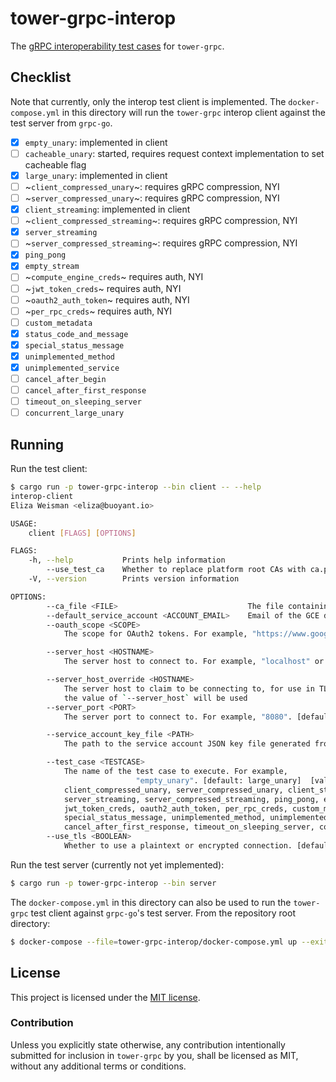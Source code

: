 # tower-grpc-interop

The [gRPC interoperability test cases](https://github.com/grpc/grpc/blob/master/doc/interop-test-descriptions.md) for `tower-grpc`.

## Checklist

Note that currently, only the interop test client is implemented. The `docker-compose.yml` in this directory will run the `tower-grpc` interop client against the test server from `grpc-go`.

- [x] `empty_unary`: implemented in client
- [ ] `cacheable_unary`: started, requires request context implementation to set cacheable flag
- [x] `large_unary`: implemented in client
- [ ] ~`client_compressed_unary`~: requires gRPC compression, NYI
- [ ] ~`server_compressed_unary`~: requires gRPC compression, NYI
- [x] `client_streaming`: implemented in client
- [ ] ~`client_compressed_streaming`~: requires gRPC compression, NYI
- [x] `server_streaming`
- [ ] ~`server_compressed_streaming`~: requires gRPC compression, NYI
- [x] `ping_pong`
- [x] `empty_stream`
- [ ] ~`compute_engine_creds`~ requires auth, NYI
- [ ] ~`jwt_token_creds`~ requires auth, NYI
- [ ] ~`oauth2_auth_token`~ requires auth, NYI
- [ ] ~`per_rpc_creds`~ requires auth, NYI
- [ ] `custom_metadata`
- [x] `status_code_and_message`
- [x] `special_status_message`
- [x] `unimplemented_method`
- [x] `unimplemented_service`
- [ ] `cancel_after_begin`
- [ ] `cancel_after_first_response`
- [ ] `timeout_on_sleeping_server`
- [ ] `concurrent_large_unary`

## Running

Run the test client:

```bash
$ cargo run -p tower-grpc-interop --bin client -- --help
interop-client
Eliza Weisman <eliza@buoyant.io>

USAGE:
    client [FLAGS] [OPTIONS]

FLAGS:
    -h, --help           Prints help information
        --use_test_ca    Whether to replace platform root CAs with ca.pem as the CA root.
    -V, --version        Prints version information

OPTIONS:
        --ca_file <FILE>                             The file containing the CA root cert file [default: ca.pem]
        --default_service_account <ACCOUNT_EMAIL>    Email of the GCE default service account.
        --oauth_scope <SCOPE>
            The scope for OAuth2 tokens. For example, "https://www.googleapis.com/auth/xapi.zoo".

        --server_host <HOSTNAME>
            The server host to connect to. For example, "localhost" or "127.0.0.1" [default: 127.0.0.1]

        --server_host_override <HOSTNAME>
            The server host to claim to be connecting to, for use in TLS and HTTP/2 :authority header. If unspecified,
            the value of `--server_host` will be used
        --server_port <PORT>
            The server port to connect to. For example, "8080". [default: 10000]

        --service_account_key_file <PATH>
            The path to the service account JSON key file generated from GCE developer console.

        --test_case <TESTCASE>
            The name of the test case to execute. For example,
                            "empty_unary". [default: large_unary]  [values: empty_unary, cacheable_unary, large_unary,
            client_compressed_unary, server_compressed_unary, client_streaming, client_compressed_streaming,
            server_streaming, server_compressed_streaming, ping_pong, empty_stream, compute_engine_creds,
            jwt_token_creds, oauth2_auth_token, per_rpc_creds, custom_metadata, status_code_and_message,
            special_status_message, unimplemented_method, unimplemented_service, cancel_after_begin,
            cancel_after_first_response, timeout_on_sleeping_server, concurrent_large_unary]
        --use_tls <BOOLEAN>
            Whether to use a plaintext or encrypted connection. [default: false]  [values: true, false]
```

Run the test server (currently not yet implemented):

```bash
$ cargo run -p tower-grpc-interop --bin server
```

The `docker-compose.yml` in this directory can also be used to run the `tower-grpc` test client against `grpc-go`'s test server. From the repository root directory:

```bash
$ docker-compose --file=tower-grpc-interop/docker-compose.yml up --exit-code-from client-tower
```

## License

This project is licensed under the [MIT license](LICENSE).

### Contribution

Unless you explicitly state otherwise, any contribution intentionally submitted
for inclusion in `tower-grpc` by you, shall be licensed as MIT, without any
additional terms or conditions.
